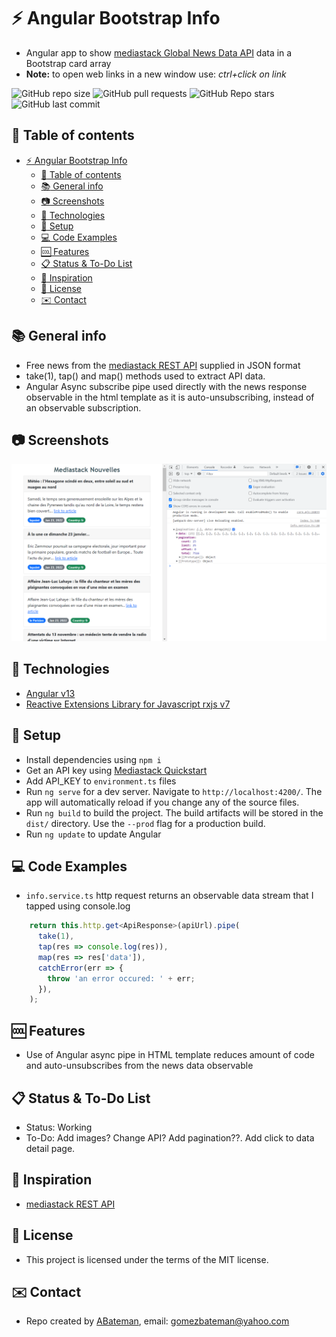 # :zap: Angular Bootstrap Info

* Angular app to show [mediastack Global News Data API](https://mediastack.com) data in a Bootstrap card array
* **Note:** to open web links in a new window use: _ctrl+click on link_

![GitHub repo size](https://img.shields.io/github/repo-size/AndrewJBateman/angular-bootstrap-info?style=plastic)
![GitHub pull requests](https://img.shields.io/github/issues-pr/AndrewJBateman/angular-bootstrap-info?style=plastic)
![GitHub Repo stars](https://img.shields.io/github/stars/AndrewJBateman/angular-bootstrap-info?style=plastic)
![GitHub last commit](https://img.shields.io/github/last-commit/AndrewJBateman/angular-bootstrap-info?style=plastic)

## :page_facing_up: Table of contents

* [:zap: Angular Bootstrap Info](#zap-angular-bootstrap-info)
  * [:page_facing_up: Table of contents](#page_facing_up-table-of-contents)
  * [:books: General info](#books-general-info)
  * [:camera: Screenshots](#camera-screenshots)
  * [:signal_strength: Technologies](#signal_strength-technologies)
  * [:floppy_disk: Setup](#floppy_disk-setup)
  * [:computer: Code Examples](#computer-code-examples)
  * [:cool: Features](#cool-features)
  * [:clipboard: Status & To-Do List](#clipboard-status--to-do-list)
  * [:clap: Inspiration](#clap-inspiration)
  * [:file_folder: License](#file_folder-license)
  * [:envelope: Contact](#envelope-contact)

## :books: General info

* Free news from the [mediastack REST API](https://mediastack.com) supplied in JSON format
* take(1), tap() and map() methods used to extract API data.
* Angular Async subscribe pipe used directly with the news response observable in the html template as it is auto-unsubscribing, instead of an observable subscription.

## :camera: Screenshots

![Example screenshot](./imgs/news.png)

## :signal_strength: Technologies

* [Angular v13](https://angular.io/)
* [Reactive Extensions Library for Javascript rxjs v7](https://rxjs-dev.firebaseapp.com/)

## :floppy_disk: Setup

* Install dependencies using `npm i`
* Get an API key using [Mediastack Quickstart](https://mediastack.com/quickstart)
* Add API_KEY to `environment.ts` files
* Run `ng serve` for a dev server. Navigate to `http://localhost:4200/`. The app will automatically reload if you change any of the source files.
* Run `ng build` to build the project. The build artifacts will be stored in the `dist/` directory. Use the `--prod` flag for a production build.
* Run `ng update` to update Angular

## :computer: Code Examples

* `info.service.ts` http request returns an observable data stream that I tapped using console.log

```typescript
    return this.http.get<ApiResponse>(apiUrl).pipe(
      take(1),
      tap(res => console.log(res)),
      map(res => res['data']),
      catchError(err => {
        throw 'an error occured: ' + err;
      }),
    );
```

## :cool: Features

* Use of Angular async pipe in HTML template reduces amount of code and auto-unsubscribes from the news data observable

## :clipboard: Status & To-Do List

* Status: Working
* To-Do: Add images? Change API? Add pagination??. Add click to data detail page.

## :clap: Inspiration

* [mediastack REST API](https://mediastack.com/documentation)

## :file_folder: License

* This project is licensed under the terms of the MIT license.

## :envelope: Contact

* Repo created by [ABateman](https://github.com/AndrewJBateman), email: gomezbateman@yahoo.com
